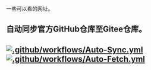 一些可以看的网址。
## 自动同步官方GitHub仓库至Gitee仓库。
 [![.github/workflows/Auto-Sync.yml](https://github.com/Tangsan99999/tv/actions/workflows/Auto-Sync.yml/badge.svg)](https://gitee.com/netlovehf/CatVodTVSpider) [![.github/workflows/Auto-Fetch.yml](https://github.com/Tangsan99999/tv/actions/workflows/Auto-Fetch.yml/badge.svg)](https://github.com/catvod/CatVodTVSpider)
---
